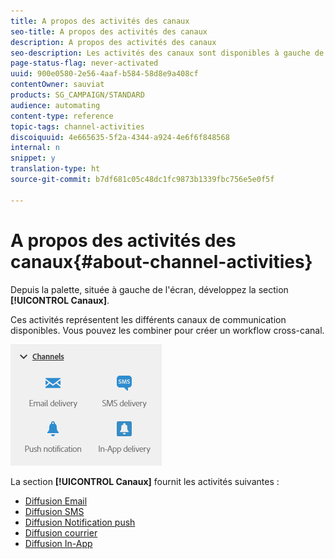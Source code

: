 ```yaml
---
title: A propos des activités des canaux
seo-title: A propos des activités des canaux
description: A propos des activités des canaux
seo-description: Les activités des canaux sont disponibles à gauche de l'écran.
page-status-flag: never-activated
uuid: 900e0580-2e56-4aaf-b584-58d8e9a408cf
contentOwner: sauviat
products: SG_CAMPAIGN/STANDARD
audience: automating
content-type: reference
topic-tags: channel-activities
discoiquuid: 4e665635-5f2a-4344-a924-4e6f6f848568
internal: n
snippet: y
translation-type: ht
source-git-commit: b7df681c05c48dc1fc9873b1339fbc756e5e0f5f

---
```



# A propos des activités des canaux{#about-channel-activities}

Depuis la palette, située à gauche de l'écran, développez la section **[!UICONTROL Canaux]**.

Ces activités représentent les différents canaux de communication disponibles. Vous pouvez les combiner pour créer un workflow cross-canal.

![](assets/wkf_channels_activities.png)

La section **[!UICONTROL Canaux]** fournit les activités suivantes :

* [Diffusion Email](../../automating/using/email-delivery.md)
* [Diffusion SMS](../../automating/using/sms-delivery.md)
* [Diffusion Notification push](../../automating/using/push-notification-delivery.md)
* [Diffusion courrier](../../automating/using/direct-mail-delivery.md)
* [Diffusion In-App](../../automating/using/in-app-delivery.md)

